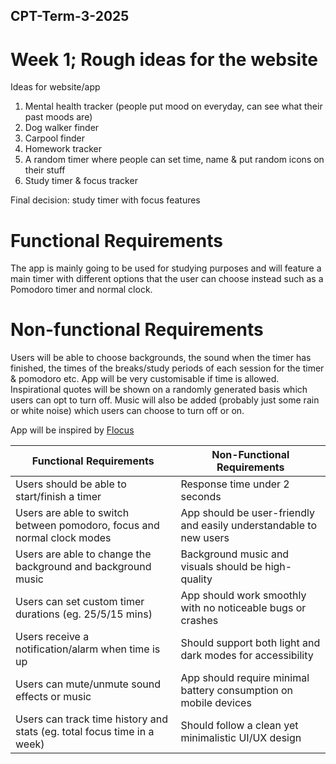 ## CPT-Term-3-2025
# Week 1; Rough ideas for the website
Ideas for website/app
1. Mental health tracker (people put mood on everyday, can see what their past moods are)
2. Dog walker finder
3. Carpool finder
4. Homework tracker
5. A random timer where people can set time, name & put random icons on their stuff
6. Study timer & focus tracker

Final decision: study timer with focus features

# Functional Requirements
The app is mainly going to be used for studying purposes and will feature a main timer with different options that the user can choose instead such as a Pomodoro timer and normal clock.

# Non-functional Requirements
Users will be able to choose backgrounds, the sound when the timer has finished, the times of the breaks/study periods of each session for the timer & pomodoro etc. App will be very customisable if time is allowed. Inspirational quotes will be shown on a randomly generated basis which users can opt to turn off. Music will also be added (probably just some rain or white noise) which users can choose to turn off or on.

App will be inspired by [Flocus](https://app.flocus.com/)

| Functional Requirements                                                                 | Non-Functional Requirements                                                                 |
|------------------------------------------------------------------------------------------|---------------------------------------------------------------------------------------------|
| Users should be able to start/finish a timer                                             | Response time under 2 seconds                                                               |
| Users are able to switch between pomodoro, focus and normal clock modes                | App should be user-friendly and easily understandable to new users                         |
| Users are able to change the background and background music                            | Background music and visuals should be high-quality                                         |
| Users can set custom timer durations (eg. 25/5/15 mins)                               | App should work smoothly with no noticeable bugs or crashes                                |
| Users receive a notification/alarm when time is up                                   | Should support both light and dark modes for accessibility                                 |
| Users can mute/unmute sound effects or music                                            | App should require minimal battery consumption on mobile devices                           |
| Users can track time history and stats (eg. total focus time in a week)               | Should follow a clean yet minimalistic UI/UX design                                   |
